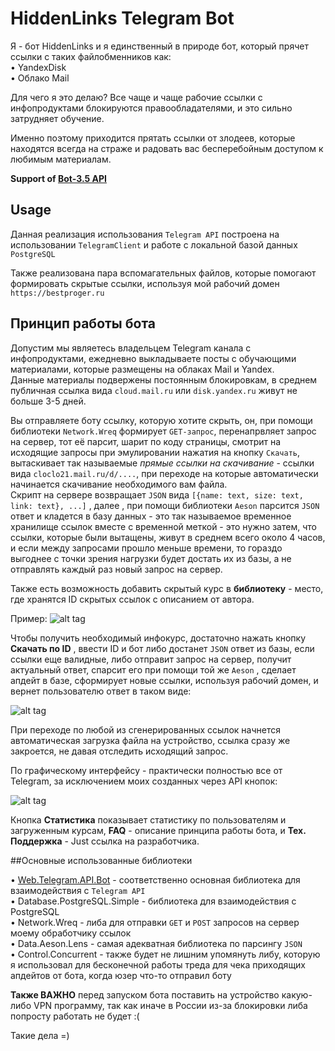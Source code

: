 # HiddenLinks Telegram Bot

Я - бот HiddenLinks и я единственный в природе бот, который прячет ссылки с таких файлобменников как:  
• YandexDisk  
• Облако Mail    

Для чего я это делаю? Все чаще и чаще рабочие ссылки с инфопродуктами блокируются правообладателями, и это сильно затрудняет обучение. 

Именно поэтому приходится прятать ссылки от злодеев, которые находятся всегда на страже и радовать вас бесперебойным доступом к любимым материалам.


**Support of [Bot-3.5 API](https://api.telegram.org/bots)**

## Usage

Данная реализация использования `Telegram API` построена на использовании `TelegramClient` и работе с локальной базой данных `PostgreSQL`

Также реализована пара вспомагательных файлов, которые помогают формировать скрытые ссылки, используя мой рабочий домен `https://bestproger.ru`

## Принцип работы бота

Допустим мы являетесь владельцем Telegram канала с инфопродуктами, ежедневно выкладываете посты с обучающими материалами, которые размещены на облаках Mail и Yandex.  
Данные материалы подвержены постоянным блокировкам, в среднем публичная ссылка вида `cloud.mail.ru` или `disk.yandex.ru` живут не больше 3-5 дней.  

Вы отправляете боту ссылку, которую хотите скрыть, он, при помощи библиотеки `Network.Wreq` формирует `GET-запрос`, перенапрвляет запрос на сервер, тот её парсит, шарит по коду страницы, смотрит на исходящие запросы при эмулировании нажатия на кнопку `Скачать`, вытаскивает так называемые _прямые ссылки на скачивание_ - ссылки вида `cloclo21.mail.ru/d/....`, при переходе на которые автоматически начинается скачивание необходимого вам файла.  
Скрипт на сервере возвращает `JSON` вида ```[{name: text, size: text, link: text}, ...]``` , далее , при помощи библиотеки `Aeson` парсится `JSON` ответ и кладется в базу данных - это так называемое временное хранилище ссылок вместе с временной меткой - это нужно затем, что ссылки, которые были вытащены, живут в среднем всего около 4 часов, и если между запросами прошло меньше времени, то гораздо выгоднее с точки зрения нагрузки будет достать их из базы, а не отправлять каждый раз новый запрос на сервер.

Также есть возможность добавить скрытый курс в **библиотеку** - место, где хранятся ID скрытых ссылок с описанием от автора.

Пример: ![alt tag](https://sun9-38.userapi.com/c853524/v853524606/1021a9/9KpTlUBaomg.jpg "Библиотека")​

Чтобы получить необходимый инфокурс, достаточно нажать кнопку **Скачать по ID** , ввести ID и бот либо достанет `JSON` ответ из базы, если ссылки еще валидные, либо отправит запрос на сервер, получит актуальный ответ, спарсит его при помощи той же `Aeson` , сделает апдейт в базе, сформирует новые ссылки, используя рабочий домен, и вернет пользователю ответ в таком виде:

![alt tag](https://sun9-8.userapi.com/c853524/v853524606/1021d2/Ko1dFhlu5SY.jpg "Скачать по ID")​

При переходе по любой из сгенерированных ссылок начнется автоматическая загрузка файла на устройство, ссылка сразу же закроется, не давая отследить исходящий запрос.



По графическому интерфейсу - практически полностью все от Telegram, за исключением моих созданных через API кнопок:

![alt tag](https://sun9-47.userapi.com/c853524/v853524606/10227e/3WGB0MWlYGU.jpg "Buttons")​


Кнопка **Статистика** показывает статистику по пользователям и загруженным курсам, **FAQ** - описание принципа работы бота, и **Тех. Поддержка** - Just ссылка на разработчика.


##Основные использованные библиотеки

• [Web.Telegram.API.Bot](https://github.com/klappvisor/haskell-telegram-api) - соответственно основная библиотека для взаимодействия с `Telegram API`  
• Database.PostgreSQL.Simple - библиотека для взаимодействия с PostgreSQL  
• Network.Wreq - либа для отправки `GET` и `POST` запросов на сервер моему обработчику ссылок  
• Data.Aeson.Lens - самая адекватная библиотека по парсингу `JSON`  
• Control.Concurrent - также будет не лишним упомянуть либу, которую я использовал для бесконечной работы треда для чека приходящих апдейтов от бота, когда юзер что-то отправил боту  



**Также ВАЖНО** перед запуском бота поставить на устройство какую-либо VPN программу, так как иначе в России из-за блокировки либа попросту работать не будет :(

Такие дела =)